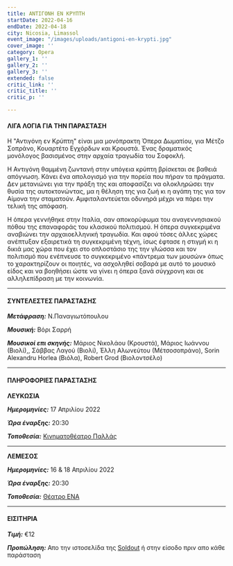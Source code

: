 ```yaml
---
title: ΑΝΤΙΓΟΝΗ ΕΝ ΚΡΥΠΤΗ
startDate: 2022-04-16
endDate: 2022-04-18
city: Nicosia, Limassol
event_image: "/images/uploads/antigoni-en-krypti.jpg"
cover_image: ''
category: Opera
gallery_1: ''
gallery_2: ''
gallery_3: ''
extended: false
critic_link: ''
critic_title: ''
critic_p: ''

---
```

#### ΛΙΓΑ ΛΟΓΙΑ ΓΙΑ ΤΗΝ ΠΑΡΑΣΤΑΣΗ

Η "Αντιγόνη εν Κρύπτη" είναι μια μονόπρακτη Όπερα Δωματίου, για Μέτζο Σοπράνο, Κουαρτέτο Εγχόρδων και Κρουστά. Ένας δραματικός μονόλογος βασισμένος στην αρχαία τραγωδία του Σοφοκλή.

Η Αντιγόνη θαμμένη ζωντανή στην υπόγεια κρύπτη βρίσκεται σε βαθειά απόγνωση. Κάνει ένα απολογισμό για την πορεία που πήραν τα πράγματα. Δεν μετανιώνει για την πράξη της και αποφασίζει να ολοκληρώσει την θυσία της αυτοκτονώντας, μα η θέληση της για ζωή κι η αγάπη της για τον Αίμονα την σταματούν. Αμφιταλαντεύεται οδυνηρά μέχρι να πάρει την τελική της απόφαση.

Η όπερα γεννήθηκε στην Ιταλία, σαν αποκορύφωμα του αναγεννησιακού πόθου της επαναφοράς του κλασικού πολιτισμού. Η όπερα συγκεκριμένα αναβιώνει την αρχαιοελληνική τραγωδία. Και αφού τόσες άλλες χώρες ανέπτυξαν εξαιρετικά τη συγκεκριμένη τέχνη, ίσως έφτασε η στιγμή κι η δικιά μας χώρα που έχει στο οπλοστάσιο της την γλώσσα και τον πολιτισμό που ενέπνευσε το συγκεκριμένο «πάντρεμα των μουσών» όπως το χαρακτηρίζουν οι ποιητές, να ασχοληθεί σοβαρά με αυτό το μουσικό είδος και να βοηθήσει ώστε να γίνει η όπερα ξανά σύγχρονη και σε αλληλεπίδραση με την κοινωνία.

***

#### ΣΥΝΤΕΛΕΣΤΕΣ ΠΑΡΑΣΤΑΣΗΣ

**_Μετάφραση:_** Ν.Παναγιωτόπουλου

**_Μουσική:_** Βόρι Σαρρή

**_Μουσικοί επι σκηνής:_** Μάριος Νικολάου (Κρουστά), Μάριος Ιωάννου (Βιολί),, Σάββας Λαγού (Βιολί), Έλλη Αλωνεύτου (Μέτσοσοπράνο), Sorin Alexandru Horlea (Βιόλα), Robert Grod (Βιολοντσέλο)

***

#### ΠΛΗΡΟΦΟΡΙΕΣ ΠΑΡΑΣΤΑΣΗΣ

**ΛΕΥΚΩΣΙΑ**

**_Ημερομηνίες:_** 17 Απριλίου 2022

**_Ώρα έναρξης:_** 20:30

**_Τοποθεσία:_** [Κινηματοθέατρο Παλλάς](https://www.google.com/maps/place/Pallas+Theater/@35.1732295,33.3551574,17z/data=!3m1!4b1!4m5!3m4!1s0x14de17502ddb6def:0xf9034fe4278c3e69!8m2!3d35.1732295!4d33.3573461 "Κινηματοθέατρο Παλλάς")

***

**ΛΕΜΕΣΟΣ**

**_Ημερομηνίες:_** 16 & 18 Απριλίου 2022

**_Ώρα έναρξης:_** 20:30

**_Τοποθεσία:_** [Θέατρο ΕΝΑ](https://www.google.com/maps/place/%CE%98%CE%AD%CE%B1%CF%84%CF%81%CE%BF+%CE%95%CE%9D%CE%91/@34.6727162,33.0405933,17z/data=!3m1!4b1!4m5!3m4!1s0x14e73302f4af925b:0xca71f90ee7b765c0!8m2!3d34.6727162!4d33.042782 "Θεατρο ΕΝΑ")

***

#### ΕΙΣΙΤΗΡΙΑ

**_Τιμή:_** €12

**_Προπώληση:_** Απο την ιστοσελίδα της [Soldout](https://www.soldoutticketbox.com/antigone-entombed-2022/?lang=el "Soldout") ή στην είσοδο πριν απο κάθε παράσταση